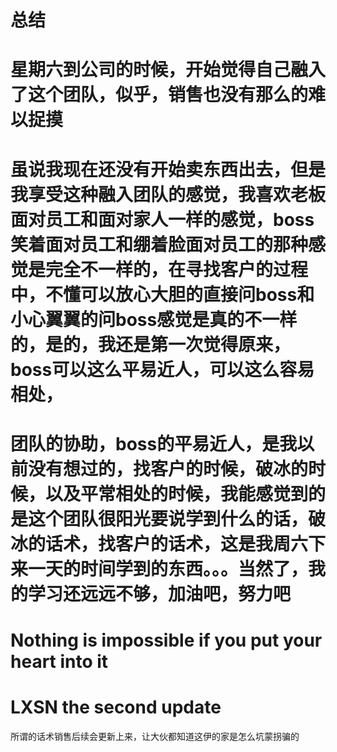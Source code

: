 # 总结
# 星期六到公司的时候，开始觉得自己融入了这个团队，似乎，销售也没有那么的难以捉摸
# 虽说我现在还没有开始卖东西出去，但是我享受这种融入团队的感觉，我喜欢老板面对员工和面对家人一样的感觉，boss笑着面对员工和绷着脸面对员工的那种感觉是完全不一样的，在寻找客户的过程中，不懂可以放心大胆的直接问boss和小心翼翼的问boss感觉是真的不一样的，是的，我还是第一次觉得原来，boss可以这么平易近人，可以这么容易相处，
# 团队的协助，boss的平易近人，是我以前没有想过的，找客户的时候，破冰的时候，以及平常相处的时候，我能感觉到的是这个团队很阳光要说学到什么的话，破冰的话术，找客户的话术，这是我周六下来一天的时间学到的东西。。。当然了，我的学习还远远不够，加油吧，努力吧
# Nothing is impossible if you put your heart into it
# LXSN the second update
所谓的话术销售后续会更新上来，让大伙都知道这伊的家是怎么坑蒙拐骗的

